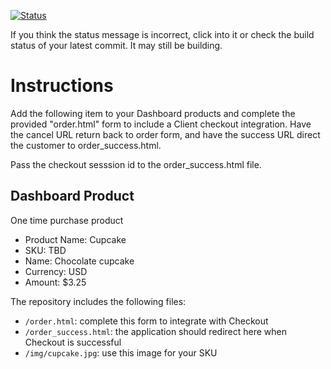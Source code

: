 [![Status](https://img.shields.io/badge/status-not%20passing%20initial%20tests-red.svg)](https://travis-ci.org/crowdbotics-challenges/bakery_scaffold_RzCA51dEN1DnfSzd/builds/581431302)




















If you think the status message is incorrect, click into it or check the build status of your latest commit. It may still be building.

# Instructions 

Add the following item to your Dashboard products and complete the provided "order.html" form to include a Client checkout integration. Have the cancel URL return back to order form, and have the success URL direct the customer to order_success.html. 

Pass the checkout sesssion id to the order_success.html file.

## Dashboard Product
One time purchase product
* Product Name: Cupcake
* SKU: TBD
* Name: Chocolate cupcake
* Currency: USD
* Amount: $3.25

The repository includes the following files:
* `/order.html`: complete this form to integrate with Checkout
* `/order_success.html`: the application should redirect here when Checkout is successful
* `/img/cupcake.jpg`: use this image for your SKU
